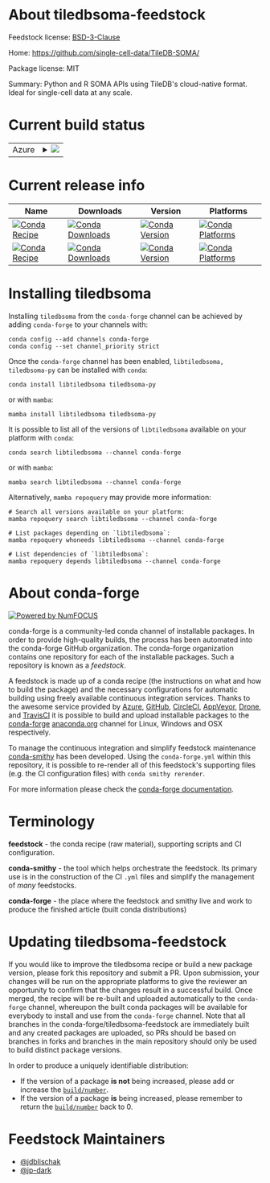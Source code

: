 About tiledbsoma-feedstock
==========================

Feedstock license: [BSD-3-Clause](https://github.com/conda-forge/tiledbsoma-feedstock/blob/main/LICENSE.txt)

Home: https://github.com/single-cell-data/TileDB-SOMA/

Package license: MIT

Summary: Python and R SOMA APIs using TileDB's cloud-native format. Ideal for single-cell data at any scale.

Current build status
====================


<table>
    
  <tr>
    <td>Azure</td>
    <td>
      <details>
        <summary>
          <a href="https://dev.azure.com/conda-forge/feedstock-builds/_build/latest?definitionId=24656&branchName=main">
            <img src="https://dev.azure.com/conda-forge/feedstock-builds/_apis/build/status/tiledbsoma-feedstock?branchName=main">
          </a>
        </summary>
        <table>
          <thead><tr><th>Variant</th><th>Status</th></tr></thead>
          <tbody><tr>
              <td>linux_64</td>
              <td>
                <a href="https://dev.azure.com/conda-forge/feedstock-builds/_build/latest?definitionId=24656&branchName=main">
                  <img src="https://dev.azure.com/conda-forge/feedstock-builds/_apis/build/status/tiledbsoma-feedstock?branchName=main&jobName=linux&configuration=linux%20linux_64_" alt="variant">
                </a>
              </td>
            </tr><tr>
              <td>linux_aarch64</td>
              <td>
                <a href="https://dev.azure.com/conda-forge/feedstock-builds/_build/latest?definitionId=24656&branchName=main">
                  <img src="https://dev.azure.com/conda-forge/feedstock-builds/_apis/build/status/tiledbsoma-feedstock?branchName=main&jobName=linux&configuration=linux%20linux_aarch64_" alt="variant">
                </a>
              </td>
            </tr><tr>
              <td>linux_ppc64le</td>
              <td>
                <a href="https://dev.azure.com/conda-forge/feedstock-builds/_build/latest?definitionId=24656&branchName=main">
                  <img src="https://dev.azure.com/conda-forge/feedstock-builds/_apis/build/status/tiledbsoma-feedstock?branchName=main&jobName=linux&configuration=linux%20linux_ppc64le_" alt="variant">
                </a>
              </td>
            </tr><tr>
              <td>osx_64</td>
              <td>
                <a href="https://dev.azure.com/conda-forge/feedstock-builds/_build/latest?definitionId=24656&branchName=main">
                  <img src="https://dev.azure.com/conda-forge/feedstock-builds/_apis/build/status/tiledbsoma-feedstock?branchName=main&jobName=osx&configuration=osx%20osx_64_" alt="variant">
                </a>
              </td>
            </tr><tr>
              <td>osx_arm64</td>
              <td>
                <a href="https://dev.azure.com/conda-forge/feedstock-builds/_build/latest?definitionId=24656&branchName=main">
                  <img src="https://dev.azure.com/conda-forge/feedstock-builds/_apis/build/status/tiledbsoma-feedstock?branchName=main&jobName=osx&configuration=osx%20osx_arm64_" alt="variant">
                </a>
              </td>
            </tr>
          </tbody>
        </table>
      </details>
    </td>
  </tr>
</table>

Current release info
====================

| Name | Downloads | Version | Platforms |
| --- | --- | --- | --- |
| [![Conda Recipe](https://img.shields.io/badge/recipe-libtiledbsoma-green.svg)](https://anaconda.org/conda-forge/libtiledbsoma) | [![Conda Downloads](https://img.shields.io/conda/dn/conda-forge/libtiledbsoma.svg)](https://anaconda.org/conda-forge/libtiledbsoma) | [![Conda Version](https://img.shields.io/conda/vn/conda-forge/libtiledbsoma.svg)](https://anaconda.org/conda-forge/libtiledbsoma) | [![Conda Platforms](https://img.shields.io/conda/pn/conda-forge/libtiledbsoma.svg)](https://anaconda.org/conda-forge/libtiledbsoma) |
| [![Conda Recipe](https://img.shields.io/badge/recipe-tiledbsoma--py-green.svg)](https://anaconda.org/conda-forge/tiledbsoma-py) | [![Conda Downloads](https://img.shields.io/conda/dn/conda-forge/tiledbsoma-py.svg)](https://anaconda.org/conda-forge/tiledbsoma-py) | [![Conda Version](https://img.shields.io/conda/vn/conda-forge/tiledbsoma-py.svg)](https://anaconda.org/conda-forge/tiledbsoma-py) | [![Conda Platforms](https://img.shields.io/conda/pn/conda-forge/tiledbsoma-py.svg)](https://anaconda.org/conda-forge/tiledbsoma-py) |

Installing tiledbsoma
=====================

Installing `tiledbsoma` from the `conda-forge` channel can be achieved by adding `conda-forge` to your channels with:

```
conda config --add channels conda-forge
conda config --set channel_priority strict
```

Once the `conda-forge` channel has been enabled, `libtiledbsoma, tiledbsoma-py` can be installed with `conda`:

```
conda install libtiledbsoma tiledbsoma-py
```

or with `mamba`:

```
mamba install libtiledbsoma tiledbsoma-py
```

It is possible to list all of the versions of `libtiledbsoma` available on your platform with `conda`:

```
conda search libtiledbsoma --channel conda-forge
```

or with `mamba`:

```
mamba search libtiledbsoma --channel conda-forge
```

Alternatively, `mamba repoquery` may provide more information:

```
# Search all versions available on your platform:
mamba repoquery search libtiledbsoma --channel conda-forge

# List packages depending on `libtiledbsoma`:
mamba repoquery whoneeds libtiledbsoma --channel conda-forge

# List dependencies of `libtiledbsoma`:
mamba repoquery depends libtiledbsoma --channel conda-forge
```


About conda-forge
=================

[![Powered by
NumFOCUS](https://img.shields.io/badge/powered%20by-NumFOCUS-orange.svg?style=flat&colorA=E1523D&colorB=007D8A)](https://numfocus.org)

conda-forge is a community-led conda channel of installable packages.
In order to provide high-quality builds, the process has been automated into the
conda-forge GitHub organization. The conda-forge organization contains one repository
for each of the installable packages. Such a repository is known as a *feedstock*.

A feedstock is made up of a conda recipe (the instructions on what and how to build
the package) and the necessary configurations for automatic building using freely
available continuous integration services. Thanks to the awesome service provided by
[Azure](https://azure.microsoft.com/en-us/services/devops/), [GitHub](https://github.com/),
[CircleCI](https://circleci.com/), [AppVeyor](https://www.appveyor.com/),
[Drone](https://cloud.drone.io/welcome), and [TravisCI](https://travis-ci.com/)
it is possible to build and upload installable packages to the
[conda-forge](https://anaconda.org/conda-forge) [anaconda.org](https://anaconda.org/)
channel for Linux, Windows and OSX respectively.

To manage the continuous integration and simplify feedstock maintenance
[conda-smithy](https://github.com/conda-forge/conda-smithy) has been developed.
Using the ``conda-forge.yml`` within this repository, it is possible to re-render all of
this feedstock's supporting files (e.g. the CI configuration files) with ``conda smithy rerender``.

For more information please check the [conda-forge documentation](https://conda-forge.org/docs/).

Terminology
===========

**feedstock** - the conda recipe (raw material), supporting scripts and CI configuration.

**conda-smithy** - the tool which helps orchestrate the feedstock.
                   Its primary use is in the construction of the CI ``.yml`` files
                   and simplify the management of *many* feedstocks.

**conda-forge** - the place where the feedstock and smithy live and work to
                  produce the finished article (built conda distributions)


Updating tiledbsoma-feedstock
=============================

If you would like to improve the tiledbsoma recipe or build a new
package version, please fork this repository and submit a PR. Upon submission,
your changes will be run on the appropriate platforms to give the reviewer an
opportunity to confirm that the changes result in a successful build. Once
merged, the recipe will be re-built and uploaded automatically to the
`conda-forge` channel, whereupon the built conda packages will be available for
everybody to install and use from the `conda-forge` channel.
Note that all branches in the conda-forge/tiledbsoma-feedstock are
immediately built and any created packages are uploaded, so PRs should be based
on branches in forks and branches in the main repository should only be used to
build distinct package versions.

In order to produce a uniquely identifiable distribution:
 * If the version of a package **is not** being increased, please add or increase
   the [``build/number``](https://docs.conda.io/projects/conda-build/en/latest/resources/define-metadata.html#build-number-and-string).
 * If the version of a package **is** being increased, please remember to return
   the [``build/number``](https://docs.conda.io/projects/conda-build/en/latest/resources/define-metadata.html#build-number-and-string)
   back to 0.

Feedstock Maintainers
=====================

* [@jdblischak](https://github.com/jdblischak/)
* [@jp-dark](https://github.com/jp-dark/)

